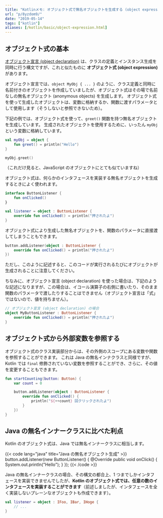 ```yaml
---
title: "Kotlinメモ: オブジェクト式で無名オブジェクトを生成する (object expression)"
url: "p/8yzdom9/"
date: "2019-05-14"
tags: ["kotlin"]
aliases: [/kotlin/basic/object-expression.html]
---
```


オブジェクト式の基本
----

[オブジェクト宣言 (object declaration)](/p/wc8f9y8/) は、クラスの定義とインスタンス生成を同時に行う構文ですが、これと似たものに **オブジェクト式 (object expression)** があります。

オブジェクト宣言では、`object MyObj { ... }` のように、クラス定義と同時に名前付きのオブジェクトを作成していましたが、オブジェクト式はその場で名前なしの無名オブジェクト (anonymous objects) を生成します。
オブジェクト式を使って生成したオブジェクトは、変数に格納するか、関数に渡すパラメータとして使用します（そうしないと参照できないため）。

下記の例では、オブジェクト式を使って、`greet()` 関数を持つ無名オブジェクトを生成しています。
生成されたオブジェクトを使用するために、いったん `myObj` という変数に格納しています。

```kotlin
val myObj = object {
    fun greet() = println("Hello")
}

myObj.greet()
```

（これだけ見ると、JavaScript のオブジェクトにとても似ていますね）

オブジェクト式は、何らかのインタフェースを実装する無名オブジェクトを生成するときによく使われます。

```kotlin
interface ButtonListener {
    fun onClicked()
}

val listener = object : ButtonListener {
    override fun onClicked() = println("押されたよ")
}
```

オブジェクト式により生成した無名オブジェクトを、関数のパラメータに直接渡してしまうこともできます。

```kotlin
button.addListener(object : ButtonListener {
    override fun onClicked() = println("押されたよ")
})
```

ただし、このように記述すると、このコードが実行されるたびにオブジェクトが生成されることに注意してください。

ちなみに、オブジェクト宣言 (object declaration) を使った場合は、下記のような記述になりますが、この場合は、イコール演算子の右側に書いたり、そのまま関数のパラメータで渡したりすることはできません（オブジェクト宣言は「式」ではないので、値を持ちません）。

```kotlin
// オブジェクト宣言 (object declaration) の場合
object MyButtonListener : ButtonListener {
    override fun onClicked() = println("押されたよ")
}
```

オブジェクト式から外部変数を参照する
----

オブジェクト式のクラス実装部分からは、その外側のスコープにある変数や関数を参照することができます。
これは Java の無名インナクラスと同様ですが、Kotlin では `final` 修飾されていない変数を参照することができ、さらに、その値を変更することもできます。

```kotlin
fun startCounting(button: Button) {
    var count = 0

    button.addListener(object : ButtonListener {
        override fun onClicked() {
            println("${++count} 回クリックされたよ")
        }
    })
}
```


Java の無名インナークラスに比べた利点
----

Kotlin のオブジェクト式は、Java では無名インナークラスに相当します。

{{< code lang="java" title="Java の無名オブジェクト生成" >}}
button.addListener(new ButtonListener() {
    @Override
    public void onClick() {
        System.out.println("Hello");
    }
});
{{< /code >}}

Java の無名インナークラスの場合、その構文の都合上、1 つまでしかインタフェースを実装できませんでしたが、**Kotlin のオブジェクト式では、任意の数のインタフェースを実装することができます**（前述しましたが、インタフェースを全く実装しないプレーンなオブジェクトも作成できます）。

```kotlin
val listener = object : IFoo, IBar, IHoge {
    // ...
}
```

